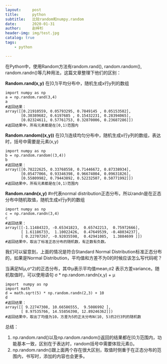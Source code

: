 ```yaml
---
layout:     post
title:      python
subtitle:   比较random和numpy.random
date:       2020-01-31
author:     赵梓杉
header-img: img/test.jpg
catalog: true
tags:
    - python

---
```


在Python中，使用Random方法有random.rand(), random.random(), random.randn()等几种用法，这篇文章整理下他们的区别：

**Random.rand(x,y)** 
在[0,1)平均分布中，随机生成x行y列的数组 
```
import numpy as np
a = np.random.rand(3,4)
a
#返回结果：
array([[0.21910559, 0.05793295, 0.7849145 , 0.05153582],
       [0.30389682, 0.6197685 , 0.15432231, 0.28394065],
       [0.02324611, 0.57761753, 0.32870006, 0.23687286]])
#返回结果中，所有元素都是在[0,1)范围内
```
**Random.random((x,y))** 
在[0,1)连续均匀分布中，随机生成x行y列的数组，表达时，括号中需要是元素(x,y)

```
import numpy as np
b = np.random.random((3,4))
b
#返回结果：
array([[0.78222625, 0.33768558, 0.71446672, 0.87338934],
       [0.05477066, 0.93346398, 0.96674004, 0.09631826],
       [0.55809982, 0.79443892, 0.52232507, 0.50771992]])
#返回结果中，所有元素都是在[0,1)范围内
```



**Random.randn(x,y)** 
#n代表normal distribution正态分布，所以randn是在正态分布中随机取值，随机生成x行y列的数组

```
import numpy as np
c = np.random.randn(3,4)
c
#返回结果：
array([[-1.11484323, -0.65341823,  0.65742213,  0.75972666],
       [ 1.61186733,  1.10022426,  0.47649539, -0.48034237],
       [ 0.22707267, -0.92035598,  0.42941085,  1.3884699 ]])
#返回结果中，取出了标准正态分布的随机数，有正数有负数。
```
我们可以留意到，上面的情况是符合Standard Normal Distribution标准正态分布的，如果是Normal Distribution，平均值和方差不为0的时候应该怎么写代码呢？

当满足N(μ,σ^2)的正态分布，其中μ表示平均值mean,σ2  表示方差variance。随机取值时，可以使用语句 σ * np.random.randn(x,y) + μ 

```
import  numpy as np 
import math 
d = math.sqrt(5) * np.random.randn(2,3) + 10 
d
#返回结果：
array([[ 9.22747308, 10.66586555,  9.5086992 ],
       [ 8.97535766, 14.55856398, 12.89246362]])
#返回结果中，取出了均值为10，方差为5的正太分布N(10, 5)的2行3列的随机数
```
总结：
1. np.random.rand()以及np.random.random()返回的结果都在[0,1)范围内，功能基本一致，区别在于表达时，random括号中需要体现元素()。
2. np.random.randn()跟上面两个存在很大区别，取值时侧重于在正态分布的范围内，书写时，添加的内容也会更多。

